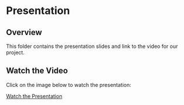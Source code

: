 # Presentation

## Overview

This folder contains the presentation slides and link to the video for our project. 

## Watch the Video

Click on the image below to watch the presentation:

[Watch the Presentation]([https://drive.google.com/file/d/1wQn3S0nXHNmjPFVIGUN4vDNzzpYrdkCm/view?usp=sharing](https://drive.google.com/file/d/1wQn3S0nXHNmjPFVIGUN4vDNzzpYrdkCm/view?usp=sharing))
